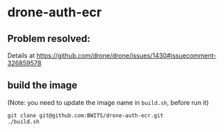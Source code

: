 # drone-auth-ecr

## Problem resolved:

Details at https://github.com/drone/drone/issues/1430#issuecomment-326859578

## build the image

(Note: you need to update the image name in `build.sh`, before run it)

    git clone git@github.com:BWITS/drone-auth-ecr.git
    ./build.sh

